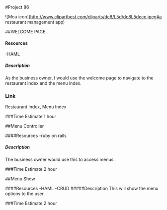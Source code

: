 #Project 86

![Mou icon](http://www.clipartbest.com/cliparts/dc8/L5d/dc8L5dece.jpeg#a restaurant management app)

##WELCOME PAGE

#### Resources

-HAML

##### Description

As the business owner, I would use the welcome page to navigate to the restaurant index and the menu index.

### Link

Restaurant Index,
Menu Index

###Time Estimate
1 hour

##Menu Controller

####Resources
-ruby on rails

##### Description
The business owner would use this to access menus.

###Time Estimate
2 hour

##Menu Show

####Resources
-HAML
-CRUD
#####Description
This will show the menu options to the user.

###Time Estimate
2 hour

